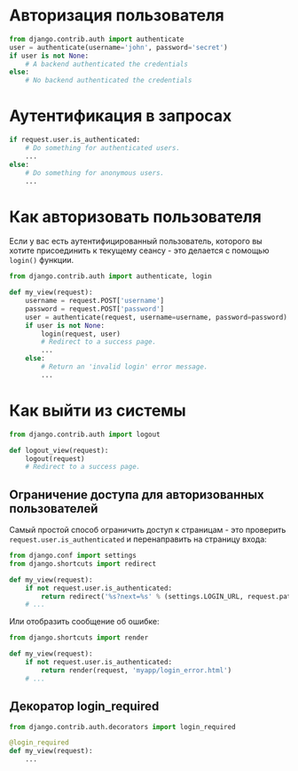 # Авторизация пользователя
```python
from django.contrib.auth import authenticate
user = authenticate(username='john', password='secret')
if user is not None:
    # A backend authenticated the credentials
else:
    # No backend authenticated the credentials
```

# Аутентификация в запросах
```python
if request.user.is_authenticated:
    # Do something for authenticated users.
    ...
else:
    # Do something for anonymous users.
    ...
```

# Как авторизовать пользователя
Если у вас есть аутентифицированный пользователь, которого вы хотите присоединить к текущему сеансу - это делается с помощью `login()` функции.

```python
from django.contrib.auth import authenticate, login

def my_view(request):
    username = request.POST['username']
    password = request.POST['password']
    user = authenticate(request, username=username, password=password)
    if user is not None:
        login(request, user)
        # Redirect to a success page.
        ...
    else:
        # Return an 'invalid login' error message.
        ...
```

# Как выйти из системы 

```python
from django.contrib.auth import logout

def logout_view(request):
    logout(request)
    # Redirect to a success page.
```


## Ограничение доступа для авторизованных пользователей
Самый простой способ ограничить доступ к страницам - это проверить `request.user.is_authenticated` и перенаправить на страницу входа:
```python
from django.conf import settings
from django.shortcuts import redirect

def my_view(request):
    if not request.user.is_authenticated:
        return redirect('%s?next=%s' % (settings.LOGIN_URL, request.path))
    # ...
```

Или отобразить сообщение об ошибке:

```python
from django.shortcuts import render

def my_view(request):
    if not request.user.is_authenticated:
        return render(request, 'myapp/login_error.html')
    # ...
```

## Декоратор login_required
```python
from django.contrib.auth.decorators import login_required

@login_required
def my_view(request):
    ...
```